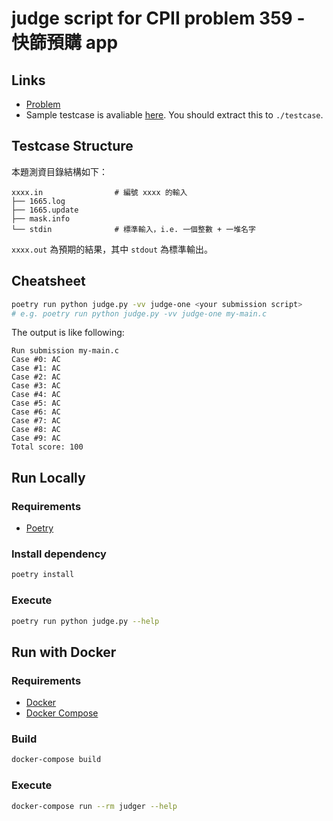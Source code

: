 # judge script for CPII problem 359 - 快篩預購 app

## Links

- [Problem](https://v2.noj.tw/course/110-Computer-Programming-II/problem/359)
- Sample testcase is avaliable [here](https://idocntnu-my.sharepoint.com/:u:/g/personal/40747019s_eduad_ntnu_edu_tw/EZ2oBYJGLDdDhYPZCo2zvwYB10kZqh5QCcvw_YFuoiCm3Q?e=2CPWzz).
  You should extract this to `./testcase`.

## Testcase Structure

本題測資目錄結構如下：

```
xxxx.in                # 編號 xxxx 的輸入
├── 1665.log
├── 1665.update
├── mask.info
└── stdin              # 標準輸入，i.e. 一個整數 + 一堆名字
```

`xxxx.out` 為預期的結果，其中 `stdout` 為標準輸出。

## Cheatsheet

```bash
poetry run python judge.py -vv judge-one <your submission script>
# e.g. poetry run python judge.py -vv judge-one my-main.c
```

The output is like following:

```
Run submission my-main.c
Case #0: AC
Case #1: AC
Case #2: AC
Case #3: AC
Case #4: AC
Case #5: AC
Case #6: AC
Case #7: AC
Case #8: AC
Case #9: AC
Total score: 100
```

## Run Locally

### Requirements

- [Poetry](https://python-poetry.org/)

### Install dependency

```bash
poetry install
```

### Execute

```bash
poetry run python judge.py --help
```

## Run with Docker

### Requirements

- [Docker](https://python-poetry.org/)
- [Docker Compose](https://docs.docker.com/compose/)

### Build

```bash
docker-compose build
```

### Execute

```bash
docker-compose run --rm judger --help
```
